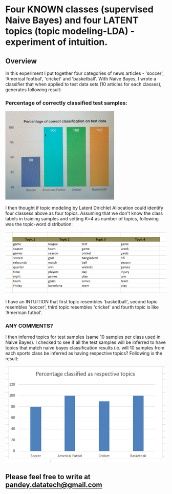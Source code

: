 # Four KNOWN classes (supervised Naive Bayes) and four LATENT topics (topic modeling-LDA) - experiment of intuition.

## Overview
In this experiment I put together four categories of news articles - 'soccer', 'Americal footbal', 'cricket' and 'basketball'. With Naive Bayes, I wrote a classifier that when applied to test data sets (10 articles for each classes), generates following result:

### Percentage of correctly classified test samples:
<p><img src="Capture.PNG" title=" Naive Bayes Classification Result" alt="NBResult"></a></p>
<p>I then thought if topic modeling by Latent Dirichlet Allocation could identify four classess above as four topics. Assuming that we don't know the class labels in training samples and setting K=4 as number of topics, following was the topic-word distribution:</p>
<p><img src="topic_word.PNG" title="Topic Word distribution via LDA" alt="LDAResult"></a></p>

I have an INTUITION that first topic resembles 'basketball', second topic resembles 'soccer', third topic resembles  'cricket' and fourth topic is like 'American futbol'. 
### ANY COMMENTS?

I then inferred topics for test samples (same 10 samples per class used in Naive Bayes). I checked to see if all the test samples will be inferred to have topics that match naive bayes classification results i.e. will 10 samples from each sports class be inferred as having respective topics? Following is the result:
<p><img src="topic_inferTest.PNG" title="Latent Dirichlet Allocation" alt="LDA"></a></p>

## Please feel free to write at pandey.datatech@gmail.com

